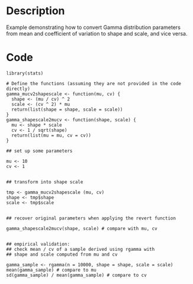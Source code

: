 # Description
Example demonstrating how to convert Gamma distribution parameters from mean and coefficient of variation to shape and scale, and vice versa.

# Code
```
library(stats)

# Define the functions (assuming they are not provided in the code directly)
gamma_mucv2shapescale <- function(mu, cv) {
  shape <- (mu / cv) ^ 2
  scale <- (cv ^ 2) * mu
  return(list(shape = shape, scale = scale))
}
gamma_shapescale2mucv <- function(shape, scale) {
  mu <- shape * scale
  cv <- 1 / sqrt(shape)
  return(list(mu = mu, cv = cv))
}

## set up some parameters

mu <- 10
cv <- 1


## transform into shape scale

tmp <- gamma_mucv2shapescale (mu, cv)
shape <- tmp$shape
scale <- tmp$scale


## recover original parameters when applying the revert function

gamma_shapescale2mucv(shape, scale) # compare with mu, cv


## empirical validation:
## check mean / cv of a sample derived using rgamma with
## shape and scale computed from mu and cv

gamma_sample <- rgamma(n = 10000, shape = shape, scale = scale)
mean(gamma_sample) # compare to mu
sd(gamma_sample) / mean(gamma_sample) # compare to cv

```